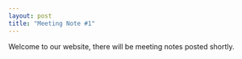 ```yaml
---
layout: post
title: "Meeting Note #1"
---
```


Welcome to our website, there will be meeting notes posted shortly.
